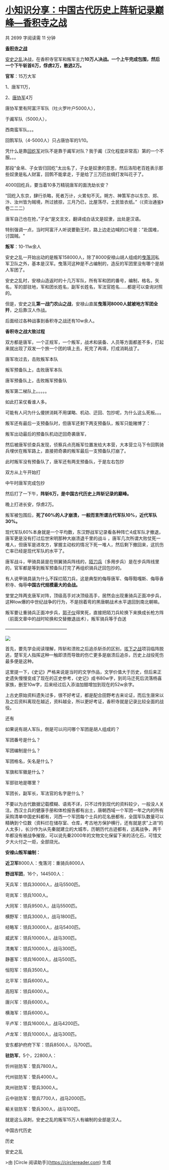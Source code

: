 [小知识分享：中国古代历史上阵斩记录巅峰—香积寺之战](https://zhuanlan.zhihu.com/p/557097467)
===================================================================

共 2699 字阅读需 11 分钟

**[香积寺之战](https://zhida.zhihu.com/search?content_id=211932390&content_type=Article&match_order=1&q=%E9%A6%99%E7%A7%AF%E5%AF%BA%E4%B9%8B%E6%88%98&zhida_source=entity)**

[安史之乱](https://zhida.zhihu.com/search?content_id=211932390&content_type=Article&match_order=1&q=%E5%AE%89%E5%8F%B2%E4%B9%8B%E4%B9%B1&zhida_source=entity)决战，在香积寺官军和叛军主力**10万人决战。一个上午完成包围，然后一个下午斩首6万，俘虏2万，散逃2万。**

**官军**：15万大军

1、唐军11万，

2、[唐协军](https://zhida.zhihu.com/search?content_id=211932390&content_type=Article&match_order=1&q=%E5%94%90%E5%8D%8F%E5%86%9B&zhida_source=entity)4万

唐协军里有阿富汗军队（吐火罗叶户5000人），

于阗军队（5000人），

西南蛮军队。。。

回鹘军队（4-5000人）只占唐协军的1/10。

凭什么是靠[回纥军](https://zhida.zhihu.com/search?content_id=211932390&content_type=Article&match_order=1&q=%E5%9B%9E%E7%BA%A5%E5%86%9B&zhida_source=entity)对队不是靠于阗军对队？我于阗（汉化程度非常高）第的一个不服。。。

那段“金帛、子女皆归回纥”太出名了，子女是奴隶的意思，然后洛阳老百姓表示那些奴隶是私人财富，回鹘不能拿走，于是给了三万匹丝绸打发叫花子了。

4000回纥兵，要当着10多万精锐唐军的面洗劫长安？

“回纥入东京，肆行杀略，死者万计，火累旬不灭。朔方、神策军亦以东京、郑、汴、汝州皆为贼境，所过掳掠，三月乃已，比屋荡尽，士民皆衣纸。”（《资治通鉴》卷二二二）

唐军自己也在抢，”子女“是文言文，翻译成白话文是奴隶，出处是汉语。

特别强调一点，当时阿富汗人听说要勤王时，路上边走边喊的口号是：”赴国难，讨国贼。"

**叛军**：10-11w余人

安史之乱一开始出动的是叛军158000人，除了8000安禄山胡人组成的[曳落河](https://zhida.zhihu.com/search?content_id=211932390&content_type=Article&match_order=1&q=%E6%9B%B3%E8%90%BD%E6%B2%B3&zhida_source=entity)私军卫队之外，基本是汉军。曳落河这种是不占编制的，造反的军团里没有哪个是胡人军团了。

安史之乱时，安禄山造返时的十几万军队，所有军和团的番号，编制，格名，矢名，军的部驻地，军和团长姓名，副军长姓名，军法官姓名……都是可以查询对照的。

但是，安史之乱**第一战门农山之战**，安禄山直属**曳落河8000人就被地方军团全歼**，之后靠汉人作战。

后面经过各种战事到香积寺之战还有10w余人。

**香积寺之战大致过程**

双方都是唐军，一个正规军，一个叛军，战术和装备、人员等方面都差不多，打起来就出现了双发一个旅一个团的填上去，死完了再填，打成消耗战了。

唐军攻过去，击败叛军本队

叛军预备队上，击败唐军本队

唐军预备队上，击败叛军预备队

叛军第二梯队上。。。。。

如此打呆仗看谁人多。

可能有人问为什么傻拼消耗不用谋略、机动、迂回、包抄呢，为什么这么死板。。。

叛军还有最后一支预备队时，但唐军还剩下两支预备队，叛军只能赌博了：

叛军出动最后的预备队机动迂回奇袭唐军，

然后被唐军侦查兵发现，侦察兵点亮叛军位置发给大本营，大本营立马下令回鹘骑兵埋伏在叛军路上，直接把奇袭的叛军最后一支预备队打崩了。

此时叛军没有预备队了，唐军还有两支预备队，于是左右包抄

双方从上午开始打

中午时唐军完成包抄

然后打了一下午，**阵斩6万，是中国古代历史上阵斩记录的巅峰。**

晚上打进长安，俘虏2万。

叛军被包围后，**死了60%的人才崩溃，一般而言所谓古代军队10%，近代军队30%。**

现代军队60%本身就是一个平均数，东汉野战军记录看各种阵亡4成军队才撤退，唐军更是没有打过后世宋明那种大崩溃退千里的战斗 ，唐军几次所谓大败仗死一堆人，但唐军是进攻方，掌握主动权的情况下死一堆人，然后剩下撤回来，这抗伤亡率已经是现代军队的水平了。

唐军战斗，甲骑具装是在侧翼骑兵阵线的，[陌刀兵](https://zhida.zhihu.com/search?content_id=211932390&content_type=Article&match_order=1&q=%E9%99%8C%E5%88%80%E5%85%B5&zhida_source=entity)（多用步兵）是在步兵阵线里的，官军都是等到叛军预备队打完了再组织骑兵迂回包抄的。

有人说甲骑具装为什么不踩烂陌刀兵，这是典型的侮辱唐军、侮辱黠嘎斯、侮辱香积寺、侮辱**中国古代规模最大的会战。**

堂堂之阵两支唐军对阵，顶级高手对决顶级高手，居然会出现重骑兵正面冲步兵，这种low爆的中世纪战争的行为，不是拐着弯的黑唐朝战术水平退回到南北朝嘛。

叛军要让重骑兵正面冲步兵，[郭子仪](https://zhida.zhihu.com/search?content_id=211932390&content_type=Article&match_order=1&q=%E9%83%AD%E5%AD%90%E4%BB%AA&zhida_source=entity)得笑死，直接把陌刀兵轮换下来换成长枪方阵（前面文章中的战时轮换和交替撤退战术），叛军骑兵等于白送

——————————————

![](https://pic2.zhimg.com/v2-a4671849d2895641923e692caa47778b_r.jpg)

首先，要先学会阅读理解，阵斩和溃败之后追杀斩杀的区别，[垓下之战](https://zhida.zhihu.com/search?content_id=211932390&content_type=Article&match_order=1&q=%E5%9E%93%E4%B8%8B%E4%B9%8B%E6%88%98&zhida_source=entity)项羽临阵脱逃，楚军无人指挥这种一触即溃而导致的伤亡更多是崩溃后追杀，历史上战役死伤最多便是这种。

这里提一下，《史记》严格来说是当时的文学作品，文学价值大于历史，但后来正史遗失慢慢变成了现在的正史参考，《史记》成书80w字，到司马迁死后流落杨喜家族，删至10w字，后来经过后入添油加醋增加到现在的52w余字。

上古史原始资料遗失过多，很不好考证，都是配合田野考古来论证，而后生唐宋以及之后资料离现在越近，资料越全，所以更好考证，香积寺就是记录比较全面的战役。

还有

如果说有胡人军队，倒是可以问问哪个军团是胡人组成的？

军团番号是什么？

军团编制是什么？

军团格名，矢名是什么？

军旗和军徽是什么？

军部驻地是哪里？

军团长，副军长，军法官的名字是什么？

不要以为古代数据记载模糊、语焉不详，只不过传到现代的资料较少，一般没人关注。西汉士兵的健康手册和体检报告都有出土，唐朝西域一个军团一年之内的所有采购清单中国史料都有，河西一个军团每个士兵的花名册都有，全国军队数量可以精确到个位数（资料烂在储存室、仓库，考古地方保护横行，还有就是求”上进“的人太多），长沙作为从先秦就建立的大城市，历朝历代古迹都有，远离战争，两千年都没有被战争摧毁，可以说先秦2000年的文物文化保留下来的活化石，可惜文夕大火付之一炬，全部烧光。

**安禄山叛军编制：**

**近卫军**8000人：曳落河：重骑兵8000人

**野战军团**，16个，144500人：

天兵军：领兵30000人，战马5500匹。

岢岚军：领兵1000人。

大同军：领兵9500人，战马5500匹。

横野军：领兵3000人，战马1800匹。

经略军：领兵30000人，战马5400匹。

威武军：领兵10000人，战马300匹。

清夷军：领兵10000人，战马300匹。

静塞军：领兵16000人，战马500匹。

恒阳军：领兵3500人。

北平军：领兵6000人。

高阳军：领兵6000人。

唐兴军：领兵6000人。

横海军：领兵6000人。

平卢军：领兵16000人，战马4200匹。

卢龙军：领兵10000人，战马300匹。

安东都护府府下军：领兵8500人，马700匹。

**驻防军**，5个，22800人：

忻州驻防军：管兵7800人。

代州驻防军：管兵4000人。

岚州驻防军：管兵3000人。

云中驻防军：管兵7700人，战马2000匹。

榆关驻防军：管兵300人，战马100匹。

就是这么讽刺，安史之乱的叛军15万人有编制的全部是汉人。

中国古代历史

历史

安史之乱

\>由 \[Circle 阅读助手\](https://circlereader.com) 生成